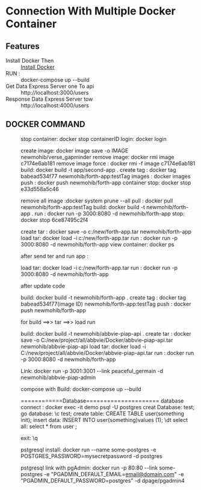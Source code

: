 # Connection With Multiple Docker Container

## Features

<dl>
  <dt>Install Docker Then </dt>
  <dd><a href="https://docs.docker.com/docker-for-windows/install/">Install Docker
  </a></dd>
  <dt>RUN : </dt>
  <dd>docker-compose up --build</dd>

  <dt>Get Data Express Server one To api </dt>
  <dd>http://localhost:3000/users</dd>

   <dt>Response Data Express Server tow </dt>
  <dd>http://localhost:4000/users</dd>

  ## DOCKER COMMAND

  <dd>
  stop container: docker stop containerID
login: docker login

create image:  docker image save -o IMAGE newmohib/verse_gapminder
remove image: docker rmi image c7174e6ab181
remove image force : docker rmi -f image c7174e6ab181
build: docker build -t app/second-app .
create tag : docker tag  babead534f77 newmohib/forth-app:testTag
images : docker images
push : docker push newmohib/forth-app
container stop: docker stop e33d558a5c46

remove all image :docker system prune --all
pull : docker pull newmohib/forth-app:testTag
build: docker build -t newmohib/forth-app .
run : docker run -p 3000:8080 -d newmohib/forth-app
stop: docker stop 6ce87495c2f4

create tar : docker save -o c:/new/forth-app.tar  newmohib/forth-app
load tar: docker load -i c:/new/forth-app.tar
run : docker run -p 3000:8080 -d newmohib/forth-app
view container: docker ps


after send ter and run app :

load tar: docker load -i c:/new/forth-app.tar
run : docker run -p 3000:8080 -d newmohib/forth-app


after update code 

build:	     docker build -t newmohib/forth-app .
create tag : docker tag  babead534f77(image ID) newmohib/forth-app:testTag
push : docker push newmohib/forth-app

for build ==>> tar ==>> load run

build:	     docker build -t newmohib/abbvie-piap-api .
create tar : docker save -o  C:/new/project/all/abbvie/Docker/abbvie-piap-api.tar newmohib/abbvie-piap-api
load tar: docker load -i C:/new/project/all/abbvie/Docker/abbvie-piap-api.tar
run : docker run -p 3000:8080 -d newmohib/forth-app

Link: docker run -p 3001:3001 --link peaceful_germain -d  newmohib/abbvie-piap-admin

compose with Build: docker-compose up --build



============Database=====================
database connect : docker exec -it demo psql -U postgres
creat Database: test;
go database: \c test;
create table: CREATE TABLE user(something init);
insert data: INSERT INTO user(something)values (1);
\dt
select all: select * from user ;

exit: \q

pstgresql install:  docker run --name some-postgres -e POSTGRES_PASSWORD=mysecretpassword -d postgres

pstgresql link with pgAdmin:   docker run -p 80:80 --link some-postgres -e "PGADMIN_DEFAULT_EMAIL=email@domain.com" -e "PGADMIN_DEFAULT_PASSWORD=postgres" -d dpage/pgadmin4

  </dd>